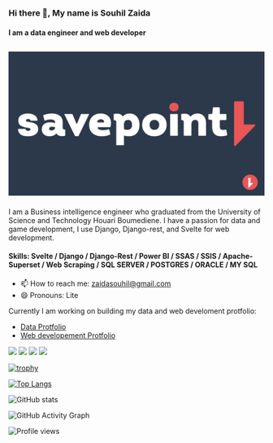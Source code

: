### Hi there 👋, My name is Souhil Zaida
#### I am a data engineer and web developer
![I am a data science and web developer](https://github.com/The-Lite/The-Lite/blob/main/rdm.png)
----

I am a Business intelligence engineer who graduated from the University of Science and Technology Houari Boumediene. I have a passion for data and game development, I use Django, Django-rest, and Svelte for web development. 


#### Skills: Svelte / Django / Django-Rest / Power BI / SSAS / SSIS / Apache-Superset / Web Scraping / SQL SERVER / POSTGRES / ORACLE / MY SQL 

- 📫 How to reach me: zaidasouhil@gmail.com 
- 😄 Pronouns: Lite 


Currently I am working on building my data and web develoment protfolio: 

 - [Data Protfolio](https://github.com/The-Lite/Data) 
 - [Web developement Protfolio](https://github.com/The-Lite/Web-Development) 












[<img src="https://img.icons8.com/color/50/000000/github--v3.png"/>](https://github.com/The-Lite)  [<img src="https://img.icons8.com/dusk/48/000000/linkedin--v2.png"/>](https://www.linkedin.com/in/https://www.linkedin.com/in/souhil-zaida)  [<img src="https://img.icons8.com/color/64/000000/instagram-new--v2.png"/>](https://www.instagram.com/save.point.community)  [<img src="https://img.icons8.com/color/48/000000/youtube--v3.png"/>](https://www.youtube.com/channel/https://www.youtube.com/channel/UC2NSYYh4RUippMzfFjs7QlA)  

[![trophy](https://github-profile-trophy.vercel.app/?username=The-Lite)](https://github.com/ryo-ma/github-profile-trophy)

[![Top Langs](https://github-readme-stats.vercel.app/api/top-langs/?username=The-Lite)](https://github.com/anuraghazra/github-readme-stats)

![GitHub stats](https://github-readme-stats.vercel.app/api?username=The-Lite&show_icons=true)  

![GitHub Activity Graph](https://activity-graph.herokuapp.com/graph?username=The-Lite)  

![Profile views](https://gpvc.arturio.dev/The-Lite)  
